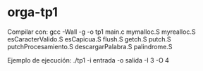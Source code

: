 # orga-tp1


Compilar con: gcc -Wall -g -o tp1 main.c mymalloc.S myrealloc.S esCaracterValido.S esCapicua.S flush.S getch.S putch.S putchProcesamiento.S descargarPalabra.S palindrome.S

Ejemplo de ejecución: ./tp1 -i entrada -o salida -I 3 -O 4
